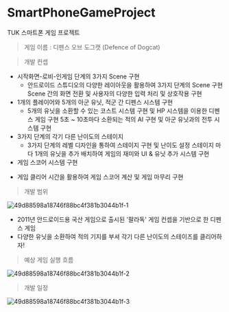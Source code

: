 # SmartPhoneGameProject
 TUK 스마트폰 게임 프로젝트 

 > 게임 이름 : 디펜스 오브 도그캣 (Defence of Dogcat)

> 개발 컨셉

 * 시작화면-로비-인게임 단계의 3가지 Scene 구현
   - 안드로이드 스튜디오의 다양한 레이아웃을 활용하여 3가지 단계의 Scene 구현
     Scene 간의 화면 전환 및 사용자의 다양한 입력 처리 및 상호작용 구현
 * 1개의 플레이어와 5개의 아군 유닛, 적군 간 디펜스 시스템 구현
   - 5개의 유닛을 소환할 수 있는 코스트 시스템 구현 및 HP 시스템을 이용한 디펜스 게임 구현
     5초 ~ 10초마다 소환되는 적의 AI 구현 및 아군 유닛과의 전투 시스템 구현
 * 3가지 단계의 각기 다른 난이도의 스테이지
   - 3가지 단계의 레벨 디자인을 통하여 스테이지 구현 및 난이도 설정
     스테이지 마다 1개의 유닛을 추가 배치하여 게임의 재미와 UI & 유닛 추가 시스템 구현
  * 게임 스코어 시스템 구현
   - 게임 클리어 시간을 활용하여 게임 스코어 계산 및 게임 마무리 구현   
  
> 개발 범위

![49d88598a18746f88bc4f381b3044b1f-1](https://github.com/UihwanLee/SmartPhoneGameProject/assets/36596037/ebad0b78-cf9f-4d57-8807-eaf640ece2ae)
 * 2011년 안드로이드용 국산 게임으로 출시된 '팔라독' 게임 컨셉을 기반으로 한 디펜스 게임
 * 다양한 유닛을 소환하여 적의 기지를 부셔 각기 다른 난이도의 스테이즈를 클리어하자!

> 예상 게임 실행 흐름

![49d88598a18746f88bc4f381b3044b1f-2](https://github.com/UihwanLee/SmartPhoneGameProject/assets/36596037/c3d09c7d-500a-42ef-a429-fe5dad3d2482)

> 개발 일정

![49d88598a18746f88bc4f381b3044b1f-3](https://github.com/UihwanLee/SmartPhoneGameProject/assets/36596037/3ddec8e6-598b-42b1-a941-516e5f3c7035)


